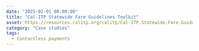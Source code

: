 ```yaml
---
date: "2025-02-01 00:00:00"
title: "Cal-ITP Statewide Fare Guidelines Toolkit"
asset: https://resources.calitp.org/calitp/Cal-ITP.Statewide.Fare.Guidelines.Toolkit.pdf
category: "Case studies"
tags:
  - Contactless payments
---
```

